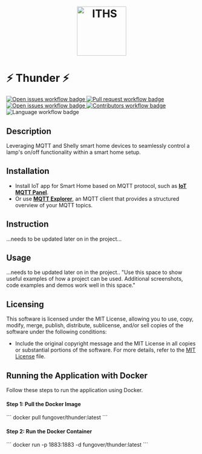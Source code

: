<h1 align="center">
    <img src="https://www.iths.se/wp-content/uploads/2016/02/ithslogoliggandeposrgb-1024x207.png" height="130" alt="ITHS">
</h1>

# ⚡ Thunder ⚡

<section>
    <a href="https://github.com/fungover/thunder/issues">
        <img src="https://img.shields.io/github/issues-raw/fungover/thunder" alt="Open issues workflow badge"/>
    </a>
    <a href="https://github.com/fungover/thunder/pulls">
        <img src="https://img.shields.io/github/issues-pr/fungover/thunder" alt="Pull request workflow badge"/>
    </a>
    <a href="https://github.com/fungover/thunder/issues?q=is%3Aissue+is%3Aclosed">
        <img src="https://img.shields.io/github/issues-closed-raw/fungover/thunder" alt="Open issues workflow badge"/>
    </a>
    <a href="https://github.com/fungover/thunder/graphs/contributors">
        <img src="https://img.shields.io/github/contributors/fungover/thunder" alt="Contributors workflow badge"/>
    </a>
    <img src="https://img.shields.io/github/languages/top/fungover/thunder" alt="Language workflow badge"/>
</section>



## Description
Leveraging MQTT and Shelly smart home devices to seamlessly control a lamp's on/off functionality within a smart home setup.

## Installation
+ Install IoT app for Smart Home based on MQTT protocol, such as __[IoT MQTT Panel](https://play.google.com/store/apps/details?id=snr.lab.iotmqttpanel.prod&hl=sv&gl=DE)__.
+ Or use __[MQTT Explorer](https://mqtt-explorer.com/)__, an MQTT client that provides a structured overview of your MQTT topics.

## Instruction 
...needs to be updated later on in the project...

## Usage 
...needs to be updated later on in the project..
"Use this space to show useful examples of how a project can be used. Additional screenshots, code examples and demos work well in this space."

## Licensing
This software is licensed under the MIT License, allowing you to use, copy, modify, merge, publish, distribute, sublicense, and/or sell copies of the software under the following conditions:
+ Include the original copyright message and the MIT License in all copies or substantial portions of the software.
For more details, refer to the [MIT License](LICENSE) file.

## Running the Application with Docker

Follow these steps to run the application using Docker.

#### Step 1: Pull the Docker Image

\`\`\`
docker pull fungover/thunder:latest
\`\`\`
#### Step 2: Run the Docker Container

\`\`\`
docker run -p 1883:1883 -d fungover/thunder:latest
\`\`\`